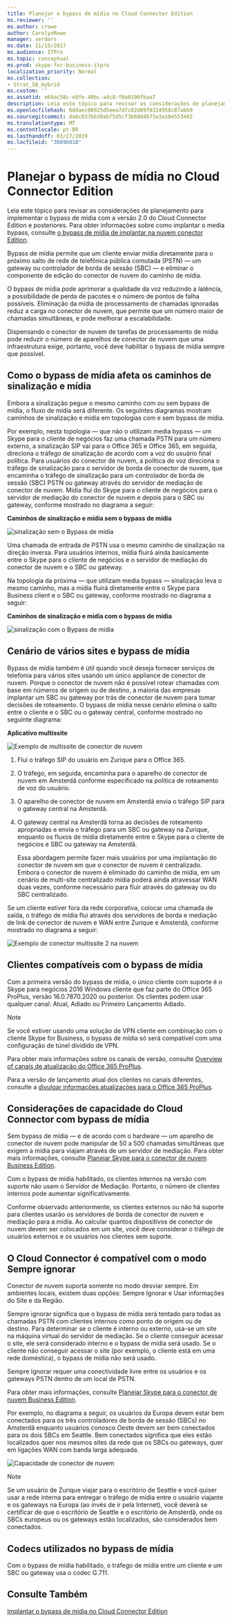 ```yaml
---
title: Planejar o bypass de mídia no Cloud Connector Edition
ms.reviewer: ''
ms.author: crowe
author: CarolynRowe
manager: serdars
ms.date: 11/15/2017
ms.audience: ITPro
ms.topic: conceptual
ms.prod: skype-for-business-itpro
localization_priority: Normal
ms.collection:
- Strat_SB_Hybrid
ms.custom: ''
ms.assetid: e69ac58c-e8fe-40bc-a4c8-f0a0190fbaa7
description: Leia este tópico para revisar as considerações de planejamento para implementar o bypass de mídia com a versão 2.0 do Cloud Connector Edition e posteriores. Para obter informações sobre como implantar o media bypass, consulte Deploy media bypass na nuvem conector Edition.
ms.openlocfilehash: 6ddaec00925d5eea7d7c82d89f0324958c87abb9
ms.sourcegitcommit: da8c037bb30abf5d5cf3b60d4b71e3a10e553402
ms.translationtype: MT
ms.contentlocale: pt-BR
ms.lasthandoff: 03/27/2019
ms.locfileid: "30896018"
---
```

# <a name="plan-for-media-bypass-in-cloud-connector-edition"></a>Planejar o bypass de mídia no Cloud Connector Edition
 
Leia este tópico para revisar as considerações de planejamento para implementar o bypass de mídia com a versão 2.0 do Cloud Connector Edition e posteriores. Para obter informações sobre como implantar o media bypass, consulte [o bypass de mídia de implantar na nuvem conector Edition](deploy-media-bypass-in-cloud-connector.md).
  
Bypass de mídia permite que um cliente enviar mídia diretamente para o próximo salto de rede de telefônica pública comutada (PSTN) — um gateway ou controlador de borda de sessão (SBC) — e eliminar o componente de edição do conector de nuvem do caminho de mídia.
  
O bypass de mídia pode aprimorar a qualidade da voz reduzindo a latência, a possibilidade de perda de pacotes e o número de pontos de falha possíveis. Eliminação da mídia de processamento de chamadas ignoradas reduz a carga no conector de nuvem, que permite que um número maior de chamadas simultâneas, e pode melhorar a escalabilidade. 
  
 Dispensando o conector de nuvem de tarefas de processamento de mídia pode reduzir o número de aparelhos de conector de nuvem que uma infraestrutura exige, portanto, você deve habilitar o bypass de mídia sempre que possível.
  
## <a name="how-media-bypass-affects-media-and-signaling-pathways"></a>Como o bypass de mídia afeta os caminhos de sinalização e mídia

Embora a sinalização pegue o mesmo caminho com ou sem bypass de mídia, o fluxo de mídia será diferente. Os seguintes diagramas mostram caminhos de sinalização e mídia em topologias com e sem bypass de mídia.  
  
Por exemplo, nesta topologia — que não o utilizam media bypass — um Skype para o cliente de negócios faz uma chamada PSTN para um número externo, a sinalização SIP vai para o Office 365 e Office 365, em seguida, direciona o tráfego de sinalização de acordo com a voz do usuário final política. Para usuários do conector de nuvem, a política de voz direciona o tráfego de sinalização para o servidor de borda de conector de nuvem, que encaminha o tráfego de sinalização para um controlador de borda de sessão (SBC) PSTN ou gateway através do servidor de mediação de conector de nuvem. Mídia flui do Skype para o cliente de negócios para o servidor de mediação do conector de nuvem e depois para o SBC ou gateway, conforme mostrado no diagrama a seguir:
  
**Caminhos de sinalização e mídia sem o bypass de mídia**

![sinalização sem o Bypass de mídia](../../media/5cd7e3bf-2565-4bd9-ad5a-f03e13c01060.png)
  
Uma chamada de entrada de PSTN usa o mesmo caminho de sinalização na direção inversa. Para usuários internos, mídia fluirá ainda basicamente entre o Skype para o cliente de negócios e o servidor de mediação do conector de nuvem e o SBC ou gateway.
  
Na topologia da próxima — que utilizam media bypass — sinalização leva o mesmo caminho, mas a mídia fluirá diretamente entre o Skype para Business client e o SBC ou gateway, conforme mostrado no diagrama a seguir:
  
**Caminhos de sinalização e mídia com o bypass de mídia**

![sinalização com o Bypass de mídia](../../media/60400c38-4921-4964-89f2-5e53b68fb497.png)
  
## <a name="multi-site-scenario-and-media-bypass"></a>Cenário de vários sites e bypass de mídia

Bypass de mídia também é útil quando você deseja fornecer serviços de telefonia para vários sites usando um único appliance de conector de nuvem. Porque o conector de nuvem não é possível rotear chamadas com base em números de origem ou de destino, a maioria das empresas implantar um SBC ou gateway por trás de conector de nuvem para tomar decisões de roteamento. O bypass de mídia nesse cenário elimina o salto entre o cliente e o SBC ou o gateway central, conforme mostrado no seguinte diagrama:
  
**Aplicativo multissite**

![Exemplo de multissite de conector de nuvem](../../media/ace8dc3c-1082-46a2-b8b4-98cbf678620e.png)
  
1. Flui o tráfego SIP do usuário em Zurique para o Office 365.
    
2. O tráfego, em seguida, encaminha para o aparelho de conector de nuvem em Amsterdã conforme especificado na política de roteamento de voz do usuário.
    
3. O aparelho de conector de nuvem em Amsterdã envia o tráfego SIP para o gateway central na Amsterdã.
    
4. O gateway central na Amsterdã torna as decisões de roteamento apropriadas e envia o tráfego para um SBC ou gateway na Zurique, enquanto os fluxos de mídia diretamente entre o Skype para o cliente de negócios e SBC ou gateway na Amsterdã.
    
   Essa abordagem permite fazer mais usuários por uma implantação do conector de nuvem em que o conector de nuvem é centralizado. Embora o conector de nuvem é eliminado do caminho de mídia, em um cenário de multi-site centralizado mídia poderá ainda atravessar WAN duas vezes, conforme necessário para fluir através do gateway ou do SBC centralizado.
  
Se um cliente estiver fora da rede corporativa, colocar uma chamada de saída, o tráfego de mídia flui através dos servidores de borda e mediação de link de conector de nuvem e WAN entre Zurique e Amsterdã, conforme mostrado no diagrama a seguir:
  
![Exemplo de conector multissite 2 na nuvem](../../media/ef95839c-4552-440e-9698-7615707a1b50.png)
  
## <a name="supported-clients-for-media-bypass"></a>Clientes compatíveis com o bypass de mídia

Com a primeira versão do bypass de mídia, o único cliente com suporte é o Skype para negócios 2016 Windows cliente que faz parte do Office 365 ProPlus, versão 16.0.7870.2020 ou posterior. Os clientes podem usar qualquer canal: Atual, Adiado ou Primeiro Lançamento Adiado. 
  
> [!NOTE]
> Se você estiver usando uma solução de VPN cliente em combinação com o cliente Skype for Business, o bypass de mídia só será compatível com uma configuração de túnel dividido de VPN. 
  
Para obter mais informações sobre os canais de versão, consulte [Overview of canais de atualização do Office 365 ProPlus](https://support.office.com/en-us/article/Overview-of-update-channels-for-Office-365-ProPlus-9ccf0f13-28ff-4975-9bd2-7e4ea2fefef4?ui=en-US&amp;rs=en-US&amp;ad=US).
  
Para a versão de lançamento atual dos clientes no canais diferentes, consulte a [divulgar informações atualizações para o Office 365 ProPlus](https://docs.microsoft.com/officeupdates/release-notes-office365-proplus). 
  
## <a name="cloud-connector-capacity-considerations-with-media-bypass"></a>Considerações de capacidade do Cloud Connector com bypass de mídia

Sem bypass de mídia — e de acordo com o hardware — um aparelho de conector de nuvem pode manipular de 50 a 500 chamadas simultâneas que exigem a mídia para viajam através de um servidor de mediação. Para obter mais informações, consulte [Planejar Skype para o conector de nuvem Business Edition](https://technet.microsoft.com/en-us/library/mt605227.aspx). 
  
Com o bypass de mídia habilitado, os clientes internos na versão com suporte não usam o Servidor de Mediação. Portanto, o número de clientes internos pode aumentar significativamente. 
  
Conforme observado anteriormente, os clientes externos ou não há suporte para clientes usarão os servidores de borda de conector de nuvem e mediação para a mídia. Ao calcular quantos dispositivos de conector de nuvem devem ser colocados em um site, você deve considerar o tráfego de usuários externos e os usuários nos clientes sem suporte.
  
## <a name="cloud-connector-supports-always-bypass-mode"></a>O Cloud Connector é compatível com o modo Sempre ignorar

Conector de nuvem suporta somente no modo desviar sempre. Em ambientes locais, existem duas opções: Sempre Ignorar e Usar informações do Site e da Região.
  
Sempre ignorar significa que o bypass de mídia será tentado para todas as chamadas PSTN com clientes internos como ponto de origem ou de destino. Para determinar se o cliente é interno ou externo, usa-se um site na máquina virtual do servidor de mediação. Se o cliente conseguir acessar o site, ele será considerado interno e o bypass de mídia será usado. Se o cliente não conseguir acessar o site (por exemplo, o cliente está em uma rede doméstica), o bypass de mídia não será usado.  
  
Sempre Ignorar requer uma conectividade livre entre os usuários e os gateways PSTN dentro de um local de PSTN. 
  
Para obter mais informações, consulte [Planejar Skype para o conector de nuvem Business Edition](https://technet.microsoft.com/en-us/library/mt605227.aspx). 
  
Por exemplo, no diagrama a seguir, os usuários da Europa devem estar bem conectados para os três controladores de borda de sessão (SBCs) no Amsterdã enquanto usuários conosco Oeste devem ser bem conectados para os dois SBCs em Seattle. Bem conectados significa que eles estão localizados quer nos mesmos sites da rede que os SBCs ou gateways, quer em ligações WAN com banda larga adequada.
  
![Capacidade de conector de nuvem](../../media/efb2269b-d44f-474e-aea8-c5158e729cfe.png)
  
> [!NOTE]
> Se um usuário de Zurique viajar para o escritório de Seattle e você quiser usar a rede interna para entregar o tráfego de mídia entre o usuário viajante e os gateways na Europa (ao invés de ir pela Internet), você deverá se certificar de que o escritório de Seattle e o escritório de Amsterdã, onde os SBCs europeus ou os gateways estão localizados, são considerados bem conectados. 
  
## <a name="codecs-used-in-media-bypass"></a>Codecs utilizados no bypass de mídia

Com o bypass de mídia habilitado, o tráfego de mídia entre um cliente e um SBC ou gateway usa o codec G.711. 
  
## <a name="see-also"></a>Consulte Também

[Implantar o bypass de mídia no Cloud Connector Edition](deploy-media-bypass-in-cloud-connector.md)
